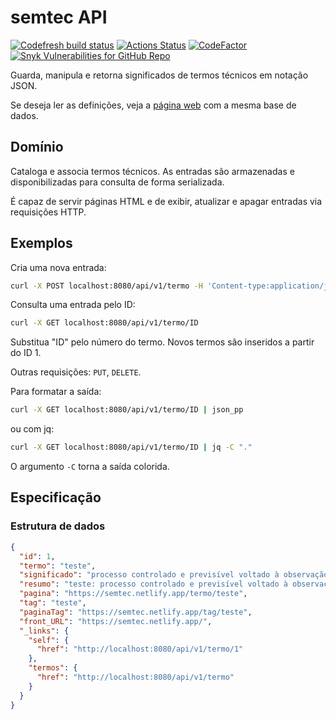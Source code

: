# semtec API

[![Codefresh build status](https://g.codefresh.io/api/badges/pipeline/jultty_marketplace/semtec-api%2Fsemtec-pipeline?type=cf-2&key=eyJhbGciOiJIUzI1NiJ9.NjIxZjc2OGMyYzA5NTFkMzA1ZWJiZTJm.4uGYdVoYyeg7gS49SbXs4PDO9yITBrxCqcZ41dkFPXw)](https://hub.docker.com/r/jultty/semtec-api/tags)
[![Actions Status](https://github.com/jultty/semtec-api/actions/workflows/maven.yml/badge.svg)](https://github.com/jultty/semtec-api/actions/workflows/maven.yml)
[![CodeFactor](https://www.codefactor.io/repository/github/jultty/semtec-api/badge)](https://www.codefactor.io/repository/github/jultty/semtec-api)
[![Snyk Vulnerabilities for GitHub Repo](https://img.shields.io/snyk/vulnerabilities/github/jultty/semtec-api)](https://snyk.io/test/github/jultty/semtec-api)

Guarda, manipula e retorna significados de termos técnicos em notação JSON.

Se deseja ler as definições, veja a [página web](https://semtec.netlify.app)
com a mesma base de dados.

## Domínio

Cataloga e associa termos técnicos. As entradas são armazenadas
e disponibilizadas para consulta de forma serializada.

É capaz de servir páginas HTML e de exibir, atualizar
e apagar entradas via requisições HTTP.

## Exemplos

Cria uma nova entrada:
```bash
curl -X POST localhost:8080/api/v1/termo -H 'Content-type:application/json' -d '{"termo": "interface", "significado": "media as trocas de informação entre componentes de um sistema"}'
```

Consulta uma entrada pelo ID:
```bash
curl -X GET localhost:8080/api/v1/termo/ID
```

Substitua "ID" pelo número do termo. 
Novos termos são inseridos a partir do ID 1.

Outras requisições: `PUT`, `DELETE`.

Para formatar a saída:
```bash
curl -X GET localhost:8080/api/v1/termo/ID | json_pp
```

ou com jq:

```bash
curl -X GET localhost:8080/api/v1/termo/ID | jq -C "."
```

O argumento `-C` torna a saída colorida.

## Especificação
### Estrutura de dados

```json
{
  "id": 1,
  "termo": "teste",
  "significado": "processo controlado e previsível voltado à observação, sem expectativa de sucesso",
  "resumo": "teste: processo controlado e previsível voltado à observação, sem expectativa de sucesso",
  "pagina": "https://semtec.netlify.app/termo/teste",
  "tag": "teste",
  "paginaTag": "https://semtec.netlify.app/tag/teste",
  "front_URL": "https://semtec.netlify.app/",
  "_links": {
    "self": {
      "href": "http://localhost:8080/api/v1/termo/1"
    },
    "termos": {
      "href": "http://localhost:8080/api/v1/termo"
    }
  }
}
```
